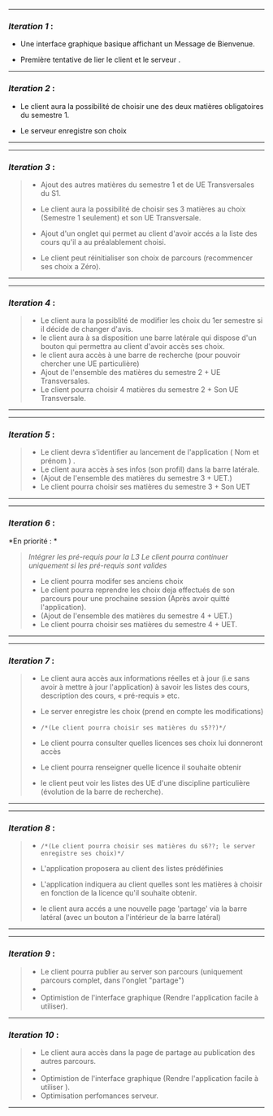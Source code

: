 ___

### *Iteration 1*  : 
> 
>
- Une interface graphique basique affichant un Message de Bienvenue.
>
- Première tentative de lier le client et le serveur .



___

### *Iteration 2* : 
>
> 
- Le client aura la possibilité de choisir une des deux matières obligatoires du semestre 1.
>
> 
- Le serveur enregistre son choix
>
>  
---
___
### *Iteration 3* :

>
> - Ajout des autres matières du semestre 1 et de UE Transversales du S1.
>
> - Le client aura la possibilité de choisir ses 3 matières au choix (Semestre 1 seulement) et son UE Transversale.
>  
> - Ajout d'un onglet qui permet au client d'avoir accés a la liste des cours qu'il a au préalablement choisi.
> 
> -  Le client peut réinitialiser son choix de parcours (recommencer ses choix a Zéro).

---
___
### *Iteration 4* : 

> - Le client aura la possiblité de modifier les choix du 1er semestre si il décide de changer d'avis.
> - le client aura à sa disposition une barre latérale qui dispose d'un bouton qui permettra au client d'avoir accès ses choix.
> - le client aura accès à une barre de recherche (pour pouvoir chercher une UE particulière)
> - Ajout de l'ensemble des matières du semestre 2 + UE Transversales.
> - Le client pourra choisir 4 matières du semestre 2 + Son UE Transversale.
---
___

### *Iteration 5* : 


> - Le client devra  s'identifier au lancement de l'application ( Nom et prénom ) .
> - Le client aura accès à ses infos (son profil) dans la barre latérale.
> - (Ajout de l'ensemble des matières du semestre 3 + UET.)
> - Le client pourra choisir ses matières du semestre 3 + Son UET 
---
___
	
### *Iteration 6* : 

*En priorité : *
>*Intégrer les pré-requis pour la L3*
>*Le client pourra continuer uniquement si les pré-requis sont valides*
> - Le client pourra modifer ses anciens choix
> - Le client pourra reprendre les choix deja effectués de son parcours pour une prochaine session (Après avoir quitté l'application).
> - (Ajout de l'ensemble des matières du semestre 4 + UET.)
> - Le client pourra choisir ses matières du semestre 4 + UET.

---
___

### *Iteration 7* :
> - Le client aura accès aux informations réelles et à jour (i.e sans avoir à mettre à jour l'application) à savoir les listes des cours, description des cours, « pré-requis » etc. 
> - Le server enregistre les choix (prend en compte les modifications)
> - `/*(Le client pourra choisir ses matières du s5??)*/`
>
> - Le client pourra consulter quelles licences ses choix lui donneront accès
>
> - Le client pourra renseigner quelle licence il souhaite obtenir
>
> - le client peut voir les listes des UE d'une discipline particulière (évolution de la barre de recherche).
---
___

### *Iteration 8* :

> - `/*(Le client pourra choisir ses matières du s6??; le server enregistre ses choix)*/`
> - L'application proposera au client des listes prédéfinies
> 
> - L'application indiquera au client quelles sont les matières à choisir en fonction de la licence qu'il souhaite obtenir.
> 
> - le client aura accés a une nouvelle page 'partage' via la barre latéral (avec un bouton a l'intérieur de la barre latéral)
>

---
___
### *Iteration 9* :
> - Le client pourra publier au server son parcours (uniquement parcours complet, dans l'onglet "partage")
> - 
> - Optimistion de l'interface graphique (Rendre l'application facile à utiliser). 
___
### *Iteration 10* :
> - Le client aura accès dans la page de partage au publication des autres parcours.
> - 
> - Optimistion de l'interface graphique (Rendre l'application facile à utiliser ).
> - Optimisation perfomances serveur.
---

